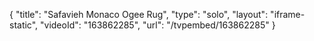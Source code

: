 {
    "title": "Safavieh Monaco Ogee Rug",
    "type": "solo",
    "layout": "iframe-static",
    "videoId": "163862285",
    "url": "\/tvpembed\/163862285"
}